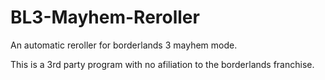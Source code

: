 # BL3-Mayhem-Reroller
An automatic reroller for borderlands 3 mayhem mode.

This is a 3rd party program with no afiliation to the borderlands franchise.
